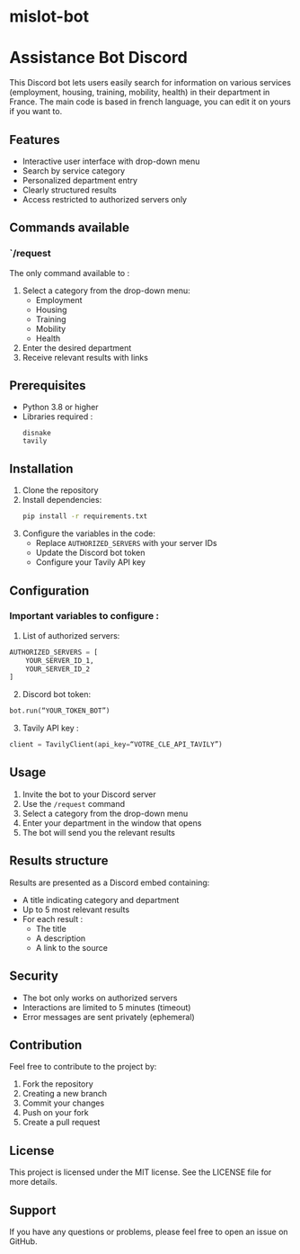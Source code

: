 # mislot-bot

# Assistance Bot Discord

This Discord bot lets users easily search for information on various services (employment, housing, training, mobility, health) in their department in France. The main code is based in french language, you can edit it on yours if you want to.

## Features 

- Interactive user interface with drop-down menu
- Search by service category
- Personalized department entry
- Clearly structured results
- Access restricted to authorized servers only

## Commands available 

### `/request
The only command available to :
1. Select a category from the drop-down menu:
   - Employment
   - Housing
   - Training
   - Mobility
   - Health
2. Enter the desired department
3. Receive relevant results with links

## Prerequisites 

- Python 3.8 or higher
- Libraries required :
  ```
  disnake
  tavily
  ```

## Installation 

1. Clone the repository
2. Install dependencies:
   ```bash
   pip install -r requirements.txt
   ```
3. Configure the variables in the code:
   - Replace `AUTHORIZED_SERVERS` with your server IDs
   - Update the Discord bot token
   - Configure your Tavily API key

## Configuration 

### Important variables to configure :

1. List of authorized servers:
```python
AUTHORIZED_SERVERS = [
    YOUR_SERVER_ID_1,
    YOUR_SERVER_ID_2
]
```

2. Discord bot token:
```python
bot.run(“YOUR_TOKEN_BOT”)
```

3. Tavily API key :
```python
client = TavilyClient(api_key=“VOTRE_CLE_API_TAVILY”)
```

## Usage

1. Invite the bot to your Discord server
2. Use the `/request` command
3. Select a category from the drop-down menu
4. Enter your department in the window that opens
5. The bot will send you the relevant results

## Results structure 

Results are presented as a Discord embed containing:
- A title indicating category and department
- Up to 5 most relevant results
- For each result :
  - The title
  - A description
  - A link to the source

## Security 

- The bot only works on authorized servers
- Interactions are limited to 5 minutes (timeout)
- Error messages are sent privately (ephemeral)

## Contribution 

Feel free to contribute to the project by:
1. Fork the repository
2. Creating a new branch
3. Commit your changes
4. Push on your fork
5. Create a pull request

## License 

This project is licensed under the MIT license. See the LICENSE file for more details.

## Support 

If you have any questions or problems, please feel free to open an issue on GitHub.
